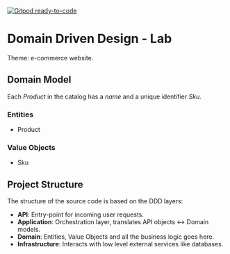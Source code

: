 [![Gitpod ready-to-code](https://img.shields.io/badge/Gitpod-ready--to--code-blue?logo=gitpod)](https://gitpod.io/#https://github.com/ferdingler/domain-driven-design)

# Domain Driven Design - Lab

Theme: e-commerce website. 

## Domain Model

Each _Product_ in the catalog has a _name_ and a unique identifier _Sku_. 

### Entities

- Product

### Value Objects

- Sku

## Project Structure

The structure of the source code is based on the DDD layers: 

- **API**: Entry-point for incoming user requests.
- **Application**: Orchestration layer, translates API objects <-> Domain models.
- **Domain**: Entities, Value Objects and all the business logic goes here.
- **Infrastructure**: Interacts with low level external services like databases.




